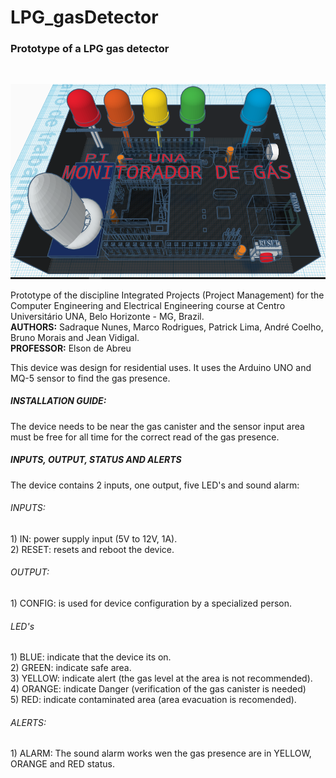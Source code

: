 # LPG_gasDetector
<h3>Prototype of a LPG gas detector</h3>
<br>

<p align="center">
  <img src="https://github.com/Sadraque/LPG_gasDetector/blob/master/DEVICE.png" title="hover text">
</p>

Prototype of the discipline Integrated Projects (Project Management) for the Computer Engineering and Electrical Engineering course at Centro Universitário UNA, Belo Horizonte - MG, Brazil.<br>
<b>AUTHORS:</b> Sadraque Nunes, Marco Rodrigues, Patrick Lima, André Coelho, Bruno Morais and Jean Vidigal.<br>
<b>PROFESSOR:</b> Elson de Abreu

<p>This device was design for residential uses. It uses the Arduino UNO and MQ-5 sensor to find the gas presence.</p>

<h5>INSTALLATION GUIDE:</h5>
The device needs to be near the gas canister and the sensor input area must be free for all time for the correct read of the gas presence.

<h5>INPUTS, OUTPUT, STATUS AND ALERTS</h5>
The device contains 2 inputs, one output, five LED's and sound alarm:

<h6>INPUTS:</h6>
1) IN: power supply input (5V to 12V, 1A).<br>
2) RESET: resets and reboot the device.

<h6>OUTPUT:</h6>
1) CONFIG: is used for device configuration by a specialized person.

<h6>LED's</h6>
1) BLUE: indicate that the device its on.<br>
2) GREEN: indicate safe area.<br>
3) YELLOW: indicate alert (the gas level at the area is not recommended).<br>
4) ORANGE: indicate Danger (verification of the gas canister is needed)<br>
5) RED: indicate contaminated area (area evacuation is recomended).<br>

<h6>ALERTS:</h6>
1) ALARM:
The sound alarm works wen the gas presence are in YELLOW, ORANGE and RED status.
